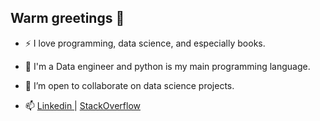 ## Warm greetings 👋

- ⚡ I love programming, data science, and especially books.
- 🤔 I'm a Data engineer and python is my main programming language.
- 🔭 I’m open to collaborate on data science projects.


- 📫 <a href= "https://www.linkedin.com/in/mohamed-laroussi-metoui-590125183/" > Linkedin </a> | 
<a href= "https://www.linkedin.com/in/mohamed-laroussi-metoui-590125183/" > StackOverflow </a>


<!--
**metoui-tude/metoui-tude** is a ✨ _special_ ✨ repository because its `README.md` (this file) appears on your GitHub profile.

Here are some ideas to get you started:

- 🔭 I’m currently working on ...
- 🌱 I’m currently learning ...
- 👯 I’m looking to collaborate on ...
- 🤔 I’m looking for help with ...
- 💬 Ask me about ...
- 📫 How to reach me: ...
- 😄 Pronouns: ...
- ⚡ Fun fact: ...
-->
